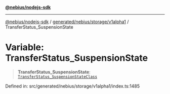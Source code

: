 [**@nebius/nodejs-sdk**](../../../../../README.md)

---

[@nebius/nodejs-sdk](../../../../../README.md) / [generated/nebius/storage/v1alpha1](../README.md) / TransferStatus_SuspensionState

# Variable: TransferStatus_SuspensionState

> **TransferStatus_SuspensionState**: [`TransferStatus_SuspensionStateClass`](../type-aliases/TransferStatus_SuspensionStateClass.md)

Defined in: src/generated/nebius/storage/v1alpha1/index.ts:1485
